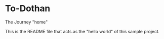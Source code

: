 # To-Dothan
The Journey "home"

This is the README file that acts as the "hello world" of this sample project.

